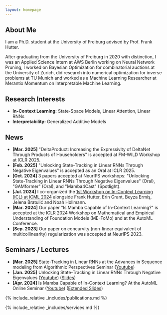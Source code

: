 ```yaml
---
layout: homepage
---
```


## About Me

I am a Ph.D. student at the University of Freiburg advised by Prof. Frank Hutter. 

After graduating from the University of Freiburg in 2020 with distinction, I was an Applied Science Intern at AWS Berlin working on Neural Network Pruning, I worked on Bayesian Optimization for combinatorial auctions at the University of Zurich, did research into numerical optimization for inverse problems at TU Munich and worked as a Machine Learning Researcher at Merantix Momentum on Interpretable Machine Learning.

## Research Interests
- **In-Context Learning:** State-Space Models, Linear Attention, Linear RNNs
- **Interpretability:** Generalized Additive Models

## News
- **[Mar. 2025]** "DeltaProduct: Increasing the Expressivity of DeltaNet Through Products of Householders" is accepted at FM-WILD Workshop at ICLR 2025.
- **[Feb. 2025]** "Unlocking State-Tracking in Linear RNNs Through Negative Eigenvalues" is accepted as an Oral at ICLR 2025.
- **[Oct. 2024]** 3 papers accepted at NeurIPS workshops: "Unlocking State-Tracking in Linear RNNs Through Negative Eigenvalues" (Oral), "GAMformer" (Oral), and "Mamba4Cast" (Spotlight).
- **[Jul. 2024]** I co-organized the [1st Workshop on In-Context Learning (ICL) at ICML 2024](https://iclworkshop.github.io) alongside Frank Hutter, Erin Grant, Beyza Ermiş, Jelena Bratulić and Noah Hollmann.
- **[Mar. 2024]** Our paper "Is Mamba Capable of In-Context Learning?" is accepted at the ICLR 2024 Workshop on Mathematical and Empirical Understanding of Foundation Models (ME-FoMo) and at the AutoML Conference.
- **[Sep. 2023]** Our paper on concurvity (non-linear equivalent of multicollinearity) regularization was accepted at NeurIPS 2023.

## Seminars / Lectures
- **[Mar. 2025]** State-Tracking in Linear RNNs at the Advances in Sequence modeling from Algorithmic Perspectives Seminar ([Youtube](https://www.youtube.com/watch?v=R_0vSJvhvWg)) 
- **[Jan. 2025]** Unlocking State-Tracking in Linear RNNs Through Negative Eigenvalues ([Youtube](https://www.youtube.com/watch?v=E2qBhMmjspU)) ([Slides](assets/files/slides/unlocking_state_tracking.pdf))
- **[Apr. 2024]** Is Mamba Capable of In-Context Learning? At the AutoML Online Seminar ([Youtube](https://www.youtube.com/watch?v=q5-RPiBP2Bs)) ([Extended Slides](https://docs.google.com/presentation/d/e/2PACX-1vSU577DacRC1VDjMmqmY_JMiATDxc3JRPSgDzrM_QDqf3ZjE64IXcXvBAmHm14TAQXbCtptFsSkokFz/pub?start=false&loop=false&delayms=3000&slide=id.p))

{% include_relative _includes/publications.md %}

{% include_relative _includes/services.md %}
